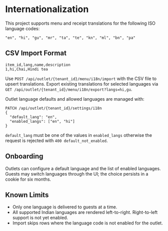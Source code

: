 # Internationalization

This project supports menu and receipt translations for the following ISO language codes:

```
"en", "hi", "gu", "mr", "ta", "te", "kn", "ml", "bn", "pa"
```

## CSV Import Format

```
item_id,lang,name,description
1,hi,Chai,Hindi tea
```

Use `POST /api/outlet/{tenant_id}/menu/i18n/import` with the CSV file to upsert translations. Export existing translations for selected languages via `GET /api/outlet/{tenant_id}/menu/i18n/export?langs=hi,gu`.

Outlet language defaults and allowed languages are managed with:

```
PATCH /api/outlet/{tenant_id}/settings/i18n
{
  "default_lang": "en",
  "enabled_langs": ["en", "hi"]
}
```

`default_lang` must be one of the values in `enabled_langs` otherwise the request is rejected with `400 default_not_enabled`.

## Onboarding

Outlets can configure a default language and the list of enabled languages. Guests may switch languages through the UI; the choice persists in a cookie for six months.

## Known Limits

* Only one language is delivered to guests at a time.
* All supported Indian languages are rendered left-to-right. Right-to-left support is not yet enabled.
* Import skips rows where the language code is not enabled for the outlet.
